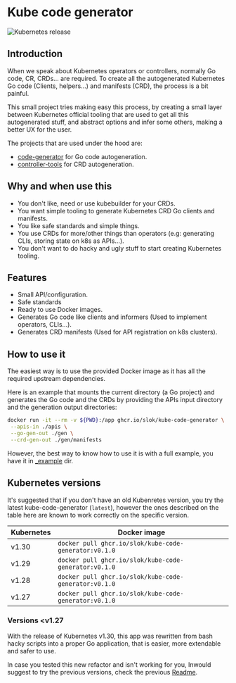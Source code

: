 # Kube code generator

![Kubernetes release](https://img.shields.io/badge/Kubernetes-v1.30-green?logo=Kubernetes&style=flat&color=326CE5&logoColor=white)

## Introduction

When we speak about Kubernetes operators or controllers, normally Go code, CR, CRDs... are required. To create all the autogenerated Kubernetes Go code (Clients, helpers...) and manifests (CRD), the process is a bit painful.

This small project tries making easy this process, by creating a small layer between Kubernetes official tooling that are used to get all this autogenerated stuff, and abstract options and infer some others, making a better UX for the user.

The projects that are used under the hood are:

- [code-generator](https://github.com/kubernetes/code-generator) for Go code autogeneration.
- [controller-tools](https://github.com/kubernetes-sigs/controller-tools) for CRD autogeneration.

## Why and when use this

- You don't like, need or use kubebuilder for your CRDs.
- You want simple tooling to generate Kubernetes CRD Go clients and manifests.
- You like safe standards and simple things.
- You use CRDs for more/other things than operators (e.g: generating CLIs, storing state on k8s as APIs...).
- You don't want to do hacky and ugly stuff to start creating Kubernetes tooling.

## Features

- Small API/configuration.
- Safe standards
- Ready to use Docker images.
- Generates Go code like clients and informers (Used to implement operators, CLIs...).
- Generates CRD manifests (Used for API registration on k8s clusters).

## How to use it

The easiest way is to use the provided Docker image as it has all the required upstream dependencies.

Here is an example that mounts the current directory (a Go project) and generates the Go code and the CRDs by providing the APIs input directory and the generation output directories:

```bash
docker run -it --rm -v ${PWD}:/app ghcr.io/slok/kube-code-generator \
 --apis-in ./apis \
 --go-gen-out ./gen \
 --crd-gen-out ./gen/manifests
```

However, the best way to know how to use it is with a full example, you have it in [_example](_example/) dir.

## Kubernetes versions

It's suggested that if you don't have an old Kubenretes version, you try the latest kube-code-generator
(`latest`), however the ones described on the table here are known to work correctly on the specific version.

| Kubernetes | Docker image                                           |
| ---------- | ------------------------------------------------------ |
|  v1.30     | `docker pull ghcr.io/slok/kube-code-generator:v0.1.0`  |
|  v1.29     | `docker pull ghcr.io/slok/kube-code-generator:v0.1.0`  |
|  v1.28     | `docker pull ghcr.io/slok/kube-code-generator:v0.1.0`  |
|  v1.27     | `docker pull ghcr.io/slok/kube-code-generator:v0.1.0`  |

### Versions <v1.27

With the release of Kubernetes v1.30, this app was rewritten from bash hacky scripts into a proper Go application, that is easier, more extendable and safer to use.

In case you tested this new refactor and isn't working for you, Inwould suggest to try the previous versions, check the previous [Readme](https://github.com/slok/kube-code-generator/tree/v1.27.0).
